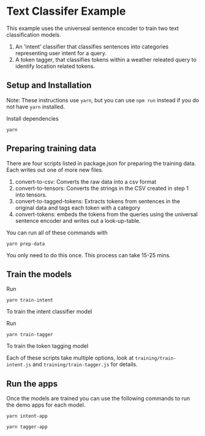 # Text Classifer Example

This example uses the universeal sentence encoder to train two text
classification models.

1. An 'intent' classifier that classifies sentences into categories representing
user intent for a query.
2. A token tagger, that classifies tokens within a weather releated query to
identify location related tokens.

## Setup and Installation

Note: These instructions use `yarn`, but you can use `npm run` instead if you
do not have `yarn` installed.

Install dependencies

```
yarn
```

## Preparing training data

There are four scripts listed in package.json for preparing the training data. Each writes out one of more new files.

1. convert-to-csv: Converts the raw data into a csv format
2. convert-to-tensors: Converts the strings in the CSV created in step 1 into tensors.
3. convert-to-tagged-tokens: Extracts tokens from sentences in the original data and tags each token with a category
4. convert-tokens: embeds the tokens from the queries using the universal sentence encoder and writes out a look-up-table.

You can run all of these commands with

```
yarn prep-data
```

You only need to do this once. This process can take 15-25 mins.

## Train the models

Run

```
yarn train-intent
```

To train the intent classifier model

Run

```
yarn train-tagger
```

To train the token tagging model


Each of these scripts take multiple options, look at `training/train-intent.js` and `training/train-tagger.js` for details.

## Run the apps

Once the models are trained you can use the following commands
to run the demo apps for each model.


```
yarn intent-app
```


```
yarn tagger-app
```

